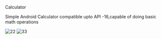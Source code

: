 Calculator

Simple Android Calculator compatible upto API -16,capable of doing basic math operations

![22](https://user-images.githubusercontent.com/60139160/124668094-fe3cee00-decd-11eb-9652-eb079de2f2e2.jpg)
![33](https://user-images.githubusercontent.com/60139160/124668164-144aae80-dece-11eb-8ddf-069a24797a72.jpg)

